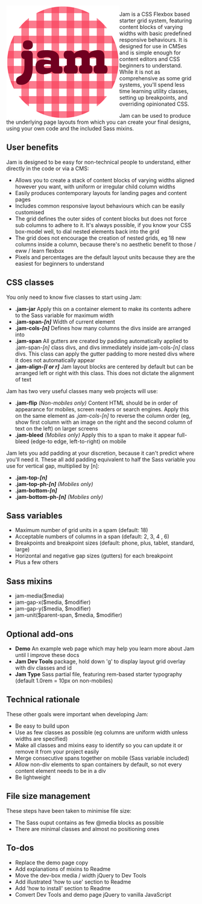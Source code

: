 <img src="docs/images/jam-logo.png" width="300px" align="left" alt="Jam logo">



Jam is a CSS Flexbox based starter grid system, featuring content blocks of varying widths with basic predefined responsive behaviours. It is designed for use in CMSes and is simple enough for content editors and CSS beginners to understand. While it is not as comprehensive as some grid systems, you'll spend less time learning utility classes, setting up breakpoints, and overriding opinionated CSS.

Jam can be used to produce the underlying page layouts from which you can create your final designs, using your own code and the included Sass mixins.

## User benefits

Jam is designed to be easy for non-technical people to understand, either directly in the code or via a CMS:

- Allows you to create a stack of content blocks of varying widths aligned however you want, with uniform or irregular child column widths
- Easily produces contemporary layouts for landing pages and content pages
- Includes common responsive layout behaviours which can be easily customised
- The grid defines the outer sides of content blocks but does not force sub columns to adhere to it. It's always possible, if you know your CSS box-model well, to dial nested elements back into the grid
- The grid does not encourage the creation of nested grids, eg 18 new columns inside a column, because there's no aesthetic benefit to those / eww / learn flexbox
- Pixels and percentages are the default layout units because they are the easiest for beginners to understand

## CSS classes

You only need to know five classes to start using Jam:

- **.jam-jar** Apply this on a container element to make its contents adhere to the Sass variable for maximum width
- **.jam-span-*[n]*** Width of current element
- **.jam-cols-*[n]*** Defines how many columns the divs inside are arranged into
- **.jam-span** All gutters are created by padding automatically applied to .jam-span-*[n]* class divs, and divs immediately inside jam-cols-*[n]* class divs. This class can apply the gutter padding to more nested divs where it does not automatically appear
- **.jam-align-*[l or r]*** Jam layout blocks are centered by default but can be arranged left or right with this class. This does not dictate the alignment of text

Jam has two very useful classes many web projects will use:

- **.jam-flip** *(Non-mobiles only)* Content HTML should be in order of appearance for mobiles, screen readers or search engines. Apply this on the same element as *.jam-cols-[n]* to reverse the column order (eg, show first column with an image on the right and the second column of text on the left) on larger screens
- **.jam-bleed** *(Mobiles only)* Apply this to a span to make it appear full-bleed (edge-to edge, left-to-right) on mobile

Jam lets you add padding at your discretion, because it can't predict where you'll need it. These all add padding equivalent to half the Sass variable you use for vertical gap, multiplied by [n]:

- **.jam-top-*[n]***
- **.jam-top-ph-*[n]*** *(Mobiles only)*
- **.jam-bottom-*[n]***
- **.jam-bottom-ph-*[n]*** *(Mobiles only)*

## Sass variables

- Maximum number of grid units in a spam (default: 18)
- Acceptable numbers of columns in a span (default: 2, 3, 4 , 6)
- Breakpoints and breakpoint sizes (default: phone, plus, tablet, standard, large)
- Horizontal and negative gap sizes (gutters) for each breakpoint
- Plus a few others

## Sass mixins

- jam-media($media)
- jam-gap-x($media, $modifier)
- jam-gap-y($media, $modifier)
- jam-unit($parent-span, $media, $modifier)

## Optional add-ons

- **Demo** An example web page which may help you learn more about Jam until I improve these docs
- **Jam Dev Tools** package, hold down 'g' to display layout grid overlay with div classes and id
- **Jam Type** Sass partial file, featuring rem-based starter typography (default 1.0rem = 10px on non-mobiles)

## Technical rationale

These other goals were important when developing Jam:

- Be easy to build upon
- Use as few classes as possible (eg columns are uniform width unless widths are specified)
- Make all classes and mixins easy to identify so you can update it or remove it from your project easily
- Merge consecutive spans together on mobile (Sass variable included)
- Allow non-div elements to span containers by default, so not every content element needs to be in a div
- Be lightweight

## File size management

These steps have been taken to minimise file size:

- The Sass ouput contains as few @media blocks as possible
- There are minimal classes and almost no positioning ones

## To-dos

- Replace the demo page copy
- Add explanations of mixins to Readme
- Move the dev-box media / width jQuery to Dev Tools
- Add illustrated 'how to use' section to Readme
- Add 'how to install' section to Readme
- Convert Dev Tools and demo page jQuery to vanilla JavaScript